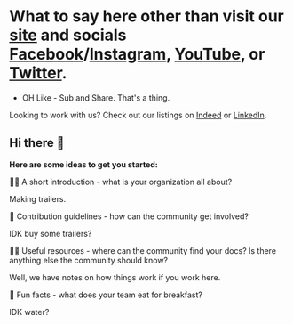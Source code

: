 # What to say here other than visit our [site](https://www.karavantrailers.com/) and socials [Facebook](https://www.facebook.com/KaravanTrailers)/[Instagram](https://www.instagram.com/karavan_trailers/), [YouTube](https://www.youtube.com/@KaravanTrailersInc), or [Twitter](https://twitter.com/KaravanTrailers).
 + OH Like - Sub and Share. That's a thing.

Looking to work with us? Check out our listings on [Indeed](https://www.indeed.com/cmp/Karavan-Trailers,-LLC/) or [LinkedIn](https://www.linkedin.com/company/karavan-trailers-llc/).
 
 ## Hi there 👋



**Here are some ideas to get you started:**

🙋‍♀️ A short introduction - what is your organization all about?

Making trailers.

🌈 Contribution guidelines - how can the community get involved?

IDK buy some trailers?

👩‍💻 Useful resources - where can the community find your docs? Is there anything else the community should know?

Well, we have notes on how things work if you work here.

🍿 Fun facts - what does your team eat for breakfast?

IDK water?
